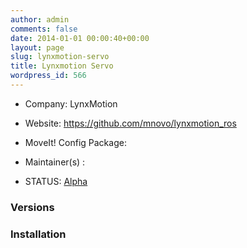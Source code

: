 ```yaml
---
author: admin
comments: false
date: 2014-01-01 00:00:40+00:00
layout: page
slug: lynxmotion-servo
title: Lynxmotion Servo
wordpress_id: 566
---
```



	
  * Company: LynxMotion

	
  * Website: https://github.com/mnovo/lynxmotion_ros

	
  * MoveIt! Config Package: 

	
  * Maintainer(s) :

	
  * STATUS: [Alpha](/about/moveit-status#status-code-robots)




### Versions








### Installation






